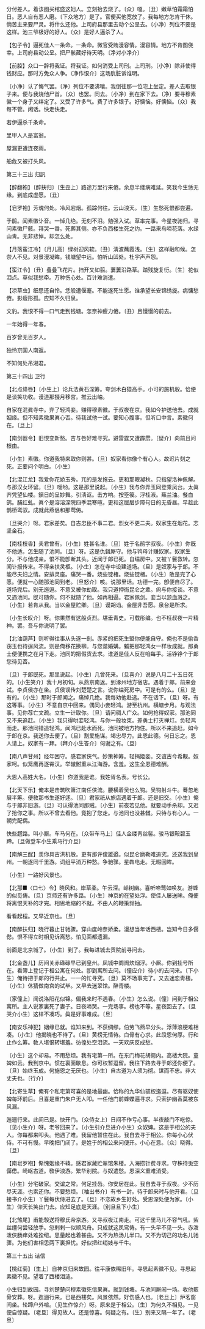 <!-- { "loadSidebar": true } -->
分付差人。着该图买棺盛这妇人。立刻抬去烧了。〔众〕嗄。〔丑〕嫩草怕霜霜怕日。恶人自有恶人磨。〔下众地方〕是了。官便买他宽放了。我每地方怎肯干休。倘苦主来要尸灵。将什么还他。上司府县那里去动个公呈去。〔小净〕列位不要是这样。池三爷极好的好人。〔众〕是好人逼杀了人。 

【包子令】逼死佳人一条命。一条命。微官受贿漫容情。漫容情。地方不肯图侥幸。上司府县动公呈。把尸骸藏好待天明。〔净对小净介〕 

【前腔】众口一辞将我证。将我证。如何消受上司刑。上司刑。〔小净〕除非使得钱财应。那时方免众人争。〔净作恨介〕这场肮脏诉谁明。

〔小净〕认了悔气罢。〔净〕列位不要沸嚷。我倒往那一位宅上坐定。差人去取银子来。便与我烧他尸首。〔众〕也罢。同去。〔小净〕到在家下去。〔净〕要寻穆素徽一个身子又绊定了。又受了许多气。费了许多银子。好懊恼。好懊恼。〔众〕我每不管。闲话。快走快走。 

若伊逼杀千条命。



里甲人人是富翁。

屋漏更遭连夜雨。



船危又被打头风。 

第三十三出
归訉

【醉翻袍】〔醉扶归〕〔生丑上〕路途万里行来倦。余息半缕病难延。笑我今生恁无缘。到底成虚愿。〔丑〕 

【皂罗袍】芳魂何处。冷风宕烟。孤踪何往。云山浪天。〔生〕生愁死恨都尝遍。

于鹃。闻素徽讣音。一悼几绝。无刻不泪。勉强入试。草率完事。今星夜驰归。寻问素徽尸骸。拜哭一番。死葬其侧。亦不负西楼生死之约。一路来鸟啼花落。水绿山靑。无非悲悼。却怎么处。 

【月落蛮江冷】〔月儿高〕绿树迎风软。〔丑〕淸波蘸霞浅。〔生〕这样融和候。怎奈人不见。对景漫凝眸。钱塘望中远。怕听山凹处。杜宇声声怨。

【蛮江令】〔丑〕叠叠飞花片。扫开又如翦。萋萋沿路草。踏残旋复衍。〔生〕花似泪点。草似我愁牵。万种伤心处。百计难消遣。

【凉草虫】细思还自怜。恁般遭偃蹇。不能遂死生愿。谁承望长安锦绣旋。病慵愁倦。影瘦形孤。应知不久归泉。

文豹。我恨不得一口气走到钱塘。怎奈神疲力倦。〔丑〕且慢慢的前去。 

一年始得一年春。



百岁曾无百岁人。

独怜京国人南返。



不知何处吊湘君。 

第三十四出
卫行

【北点绛唇】〔小生上〕论兵法黄石深筹。夸剑术白猿高手。小可的施机彀。恰便是谈笑功收。谩道那掇月移宫。推云出岫。

自家在混眞寺中。弃了轻鸿妾。赚得穆素徽。于叔夜在京。我如今护送他去。成就姻缘。但不知素徽果眞心否。待我试他一试。要知心腹事。但听口中言。素徽何在。〔旦上〕 

【南剑器令】旧恨变新愁。吉与咎好难寻究。避雷霆又遭霹雳。〔疑介〕向前且问根由。

〔小生〕素徽。你道我特来取你则甚。〔旦〕奴家看你像个有心人。故迟片刻之死。正要问个明白。〔小生〕 

【北混江龙】我爱你花娇玉秀。兀的是发拖云。更和那眼凝秋。只指望洛神佩解。与那汉女环留。〔旦〕嗳哟。这是那里说起。〔小生〕我与你弄玉同登乘凤台。太眞齐凭望仙楼。鎭日的呈妙舞。引淸讴。击方响。按箜篌。浮桂液。爇兰油。餐白鹄。脯红虬。眞个是溶溶深院四季混寒暄。更和这层层步障句日的无昏昼。早趁此鹊桥鸾驭。成就此燕侣和那莺俦。

〔旦哭介〕呀。君家差矣。自古忠臣不事二君。烈女不更二夫。奴家生在烟花。志坚金石。 

【南桂枝香】夫君曾有。〔小生〕姓甚名谁。〔旦〕姓于名鹃字叔夜。〔小生〕你旣不他适。怎生随了池同。〔旦〕呀。这是仇雠厮守。他与鸨母计赚奴家。奴家生分。不与他成亲。恨不能卽断其头。近闻于郞已死。自缢房中。又被丫鬟救转。忽闻讣报传来。不得亲扶灵柩。〔小生〕怎在寺中设建道场。〔旦〕是奴家与于郞。不能尽夫妇之情。安排灵座。痛哭一番。烧些锭楮。烧些锭楮。〔小生〕敢是完了心愿。便就一心随那池同到老。〔旦怒介〕咳。说那里话。功德一完。卽便自尽了。道场完后。别无迤逗。不意又被你劫取。我只道押衙昆仑之辈。尙与你接谈。不意又遇池同。旣可随你。何不就随了他。如再相逼。君家佩剑。妾当以颔血溅之。〔小生〕若肯从我。当以金屋贮卿。〔旦〕谩胡诌。金屋非吾愿。泉台是所求。

〔小生长叹介〕呀。你果然有这般贞烈。堪垂靑史。可载彤编。也不枉叔夜一片精神。罢。吾与你说明了罢。 

【北油葫芦】则听得往事从头逐一剖。赤紧的把死生盟你便能自守。俺也不是偷香窃玉也待逞风流。则是俺移花换柳。与您谐婚媾。魆把那轻鸿女一样妆成就。那勇士便便携之在月下走。池同的把假货去求。谁道是佳人反在咱每手。活铮铮个于郞您待见否。

〔旦〕于郞旣死。那里说起。〔小生〕几曾死来。〔旦喜介〕说是八月二十五日死的。〔小生笑介〕我十月初旬。从燕京南返。到涿州地方宿店。遇着于郞。前来会试。李贞侯亦在坐。贞侯误传刘楚楚之言。说你缢死房中。可是有的么。〔旦〕是有的。〔小生〕那时于郞闻之。痛悼几绝。我每劝他赴选。不在话下。〔旦〕呀。有这等事。〔小生〕不意自京中回来。偶同小妾轻鸿。游至杭州。横塘步月。与观法事。见你荐亡文疏。立生一计取你。〔旦〕请问稠人广众。如何抢得奴家。那池同又不来追赶。〔小生〕我只得哄妾轻鸿。与你一般妆束。差勇士打灭禅灯。负轻鸿而走。那池同错追轻鸿。闻鸿已赴水而死。池同被地方拘住。所以不来追赶。如今于郞在京。我送你去便了。〔旦〕割爱施谋。竭忠尽力。此恩此德。何日忘之。恩人请上。奴家有一拜。〔拜介小生答介〕何谢之有。〔旦〕 

【南八声甘州】经年困守。感君家侠气。妙策神筹。轻捐姬妾。交谊古今希觏。奴家呵。似笼鹰再逐霄汉。举辙鲋重从江海游。含羞。这生全恩德难酬。

大恩人高姓大名。〔小生〕你道我是谁。我姓胥名表。号长公。 

【北天下乐】俺本是击筑吹箫江南任侠流。腰横着吴也么钩。吴钩射斗牛。蓦忽地展半筹。便敎那书生遂好逑。〔旦〕君家祇从旅店遇着于郞。还是旧交。〔小生〕俺与于郞非旧游。〔旦〕可认得池同那贼。〔小生〕前夜若见他。就要动手杀却。又迟了抢你之事。所以不曾去看他。竟抱了您走。与池同也没甚雠。只待与有心人。一朝完配偶。

快些趱路。叫小厮。车马何在。〔众带车马上〕佳人金缕靑丝髻。骏马银鞍碧玉蹄。〔旦做登车小生乘马行介旦〕 

【南解三酲】羡你具古洪机彀。更有那许俊雄遒。似昆仑磨勒难追究。还送我到皇州。一朝遂同千里游。词组平消万种愁。争驰骤。星犇电走。无暇回眸。

〔小生〕一路好风景也。 

【北那■〈口七〉令】晓风和。岸草柔。午云深。岭树幽。喜听啼莺如唤友。游蜂的似觅俦。〔旦〕京师还有许多路。〔小生〕神京的在望处浮。使佳人屡送眸。俺便将离恨天补的才完。相思地缩的不就。不由人的鞭策频抽。

看看起程。又早近京也。〔旦〕 

【南醉扶归】晓行暮止甘驰骤。穿山度岭奈娇柔。漫想当年话西楼。岂知今日多僝僽。恨不得立时相见诉离愁。怕见面都遗漏。

前面是北京城了。〔小生〕到了。我每进城去贡院前寻问去。 

【北金盏儿】历间关赤碌碌早已到皇州。凤城中阛阓炊烟浮。小厮。你到挂号所在。看簿上登记于相公寓在何处。卽到寓所去问。〔僮应介〕待小的去问来。〔下小生〕俺待把于郞的行共止。一一的忙寻究。〔旦〕莫不场事完了。又去迷恋靑楼。〔小生〕休猜做南宫的试毕。又早去迷翠馆。醉靑楼。

〔家僮上〕闻说洛阳花似锦。偏我来时不遇春。〔小生〕怎么说。〔僮〕问到于相公寓所。主人说家裏死了妻子。日夜啼哭。一完场事。榜也不等。星夜回去了。〔旦哭介小生〕这样不凑巧。眞是好事难成。〔旦〕 

【南安乐神犯】姻缘已就。谁知来到。不获绸缪。伯劳飞燕早分头。浮萍浪梗难相凑。〔小生〕他揭晓也不待了。〔旦〕黄榜无情待。白骨有心求。此段恩何厚。行和止作么筹。敎人堪恨转堪羞。彷徨处空泪流。一天欢庆反成愁。

〔小生〕这个却易。不用愁烦。我有宅第一所。在东门梅花胡衕内。高楼大院。童婢如云。我到京中。惯在裏面歇息。你可权暂逗留。我往下路去寻于郞还你便了。〔旦〕始终玉成。何施恩之无厌也。〔小生〕自古道为人须为彻。谋而不忠。非大丈夫也。〔行介〕 

【北寄生草】俺有个私宅第可喜的是地最幽。恰称的九华仙驭权迤逗。尽有驱奴使婢每环前后。且喜是重门朱户无人叩。一任他门前蜂蝶遍寻求。只索护幽香莫被东风漏。

迤逦行来。此间已是。快开门。〔众侍女上〕日间不作亏心事。半夜敲门不吃惊。〔见小生介〕呀。老爷回来了。〔小生引介旦进介小生〕众奴婢。这是于相公的夫人。你每都来叩头。他遇了难。我留他暂住在此。我自去寻于相公。你每小心伏侍。不可有慢。早晚把门闭了。是姓于的相公来问便开。小心在意。〔众〕晓得。〔旦〕 

【南皂罗袍】惭愧姻缘不辏。感君家藏贮翠馆朱楼。入海捞针费寻求。守株待兎空僝僽。崎岖古道。敎伊浪游。繁华别院。与奴遣愁。恩深义重难消受。

〔小生〕分宅破家。交谊之常。何足挂齿。你安居在此。我自去寻于叔夜。少不历尽天涯。也索还你。不要愁烦。〔袖出书介〕有书一封。待于郞来时与他开看。〔旦接书介小生〕丫鬟每伏侍进去了。〔旦〕不恋故乡生好处。受恩深处便为家。〔小生〕仰天长笑出门去。应知足底是天涯。〔别旦旦下小生〕 

【北煞尾】甫能彀送将穆氏帝京游。又寻叔夜江南走。可这千里马儿不容气吼。紫丝缰何尝轻放手。忽剌剌一似顺风舟。只成就这凤鸾俦。有一头早不见一头。赤泼泼侠肠痒处难拴纽。思量起也着甚由。又不为热汤儿半口。又不为切己的功名儿驰骤。为他们害相思两下裏担忧。好似把红绡妓与千牛。 

第三十五出
诘信

【桃红菊】〔生上〕自神京归来故园。往平康依稀旧年。寻思起素徽不见。寻思起素徽不见。望着了西楼泪涟。

小生归到故园。寻刘楚楚问穆素徽死信果眞。就到钱塘。与池同厮闹一场。收他骸骨安葬。呀。迤逦行来。已是西楼矣。风景依然。好伤感人也。〔老旦上〕炉茗窗间坐。轮蹄户外喧。〔见生作惊介〕呀。原来是于相公。〔生〕为何久不相见。一见便自惊疑。〔老旦〕得见故人。还是惊喜。何疑之有。〔生〕别来又隔一年了。〔老旦〕 

